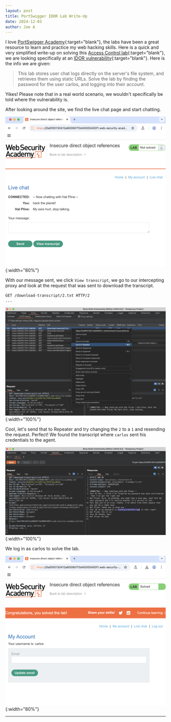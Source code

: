 ```yaml
---
layout: post
title: PortSwigger IDOR Lab Write-Up
date: 2024-12-03
author: Joe A
---
```


I love [PortSwigger Academy](https://portswigger.net/web-security){:target="blank"}, the labs have been a great resource to learn and practice my web hacking skills. Here is a quick and very simplified write-up on solving this [Access Control lab](https://portswigger.net/web-security/access-control/lab-insecure-direct-object-references){:target="blank"}, we are looking specifically at an [IDOR vulnerability](https://portswigger.net/web-security/access-control/idor){:target="blank"}. Here is the info we are given:

>This lab stores user chat logs directly on the server's file system, and retrieves them using static URLs.
Solve the lab by finding the password for the user carlos, and logging into their account.

Yikes! Please note that in a real world scenario, we wouldn't specifically be told where the vulnerability is.

After looking around the site, we find the live chat page and start chatting.

![IDOR](/assets/idor-00.png){:width="80%"}

With our message sent, we click `View transcript`, we go to our intercepting proxy and look at the request that was sent to download the transcript.
```
GET /download-transcript/2.txt HTTP/2
...
```
![IDOR](/assets/idor-01.png){:width="100%"}

Cool, let's send that to Repeater and try changing the `2` to a `1` and resending the request. Perfect! We found the transcript where `carlos` sent his credentials to the agent.

![IDOR](/assets/idor-02.png){:width="100%"}

We log in as carlos to solve the lab.

![IDOR](/assets/idor-03.png){:width="80%"}


---




